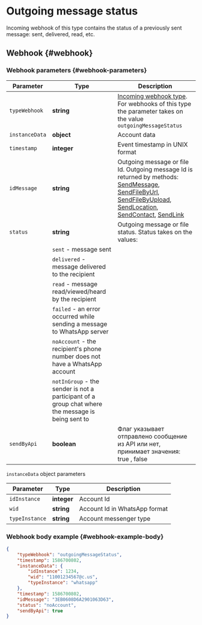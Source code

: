 # Outgoing message status

Incoming webhook of this type contains the status of a previously sent message: sent, delivered, read, etc.

## Webhook {#webhook}

### Webhook parameters {#webhook-parameters}

Parameter | Type | Description
----- | ----- | -----
`typeWebhook` | **string** | [Incoming webhook type](../type-webhook.md). For webhooks of this type the parameter takes on the value `outgoingMessageStatus`
`instanceData` | **object** | Account data 
`timestamp` | **integer** | Event timestamp in UNIX format
`idMessage` | **string** | Outgoing message or file Id. Outgoing message Id is returned by methods: [SendMessage](../../../../api/sending/SendMessage.md), [SendFileByUrl](../../../../api/sending/SendFileByUrl.md), [SendFileByUpload](../../../../api/sending/SendFileByUpload.md), [SendLocation](../../../../api/sending/SendLocation.md), [SendContact](../../../../api/sending/SendContact.md), [SendLink](../../../../api/sending/SendLink.md)
`status` | **string** | Outgoing message or file status. Status takes on the values:
| | `sent` - message sent
| | `delivered` - message delivered to the recipient
| | `read` - message read/viewed/heard by the recipient
| | `failed` - an error occurred while sending a message to WhatsApp server
| | `noAccount` - the recipient's phone number does not have a WhatsApp account 
| | `notInGroup` - the sender is not a participant of a group chat where the message is being sent to
`sendByApi` | **boolean** | Флаг указывает отправлено сообщение из API или нет, принимает значения: true , false

`instanceData` object parameters

Parameter | Type | Description
----- | ----- | -----
`idInstance` | **integer** | Account Id
`wid` | **string** | Account Id in WhatsApp format
`typeInstance` | **string** | Account messenger type

### Webhook body example {#webhook-example-body}

```json
{
    "typeWebhook": "outgoingMessageStatus",
    "timestamp": 1586700802,
    "instanceData": {
        "idInstance": 1234,
        "wid": "11001234567@c.us",
        "typeInstance": "whatsapp"
    },
    "timestamp": 1586700802,
    "idMessage": "3EB0608D6A2901063D63",
    "status": "noAccount",
    "sendByApi": true
}
```
